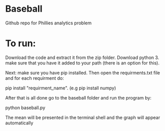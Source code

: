 # Baseball
Github repo for Phillies analytics problem

# To run: 
Download the code and extract it from the zip folder. 
Download python 3.
make sure that you have it added to your path (there is an option for this).

Next: make sure you have pip installed.
Then open the requirments.txt file and for each requirment do: 

pip install "requirment_name". (e.g pip install numpy)

After that is all done go to the baseball folder and run the program by:

python baseball.py 

The mean will be presented in the terminal shell and the graph will appear automatically